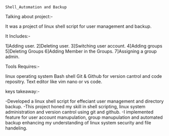                                                                                                                Shell_Automation and Backup


Talking about project:- 

It was a project of linux shell script for user management and backup.

It Includes:-

1]Adding user.
2]Deleting user.
3]Switching user account.
4]Adding groups
5]Deleting Groups
6]Adding Member in the Groups.
7]Assigning a group admin.

Tools Requires:-

linux operating system
Bash shell
Git & Github for version cantrol and code repositry.
Text editor like vim nano or vs code.

keys takeaway:-

-Developed a linux shell script for effeciant user management and directory backup.
-This project honed my skill in shell scripting, linux system administration and version cantrol using git and github.
-I implemented feature for user account manupulation, group manupulation and automated backup enhancing my understanding of linux system security and file handeling.
